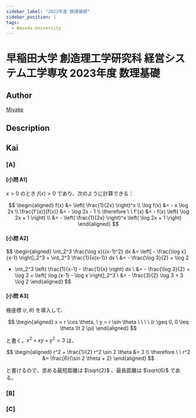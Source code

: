 ```yaml
---
sidebar_label: "2023年度 数理基礎"
sidebar_position: 1
tags:
  - Waseda-University
---
```

# 早稲田大学 創造理工学研究科 経営システム工学専攻 2023年度 数理基礎

## **Author**
[Miyake](https://miyake.github.io/exams/index.html)

## **Description**

## **Kai**
### \[A\]
#### \[小問 A1\]
$x \gt 0$ のとき $f(x) \gt 0$ であり、次のように計算できる：

$$
  \begin{aligned}
  f(x) &= \left( \frac{1}{2x} \right)^x
  \\
  \log f(x) &= - x \log 2x
  \\
  \frac{f'(x)}{f(x)} &= - \log 2x - 1
  \\
  \therefore \ \ 
  f'(x) &= - f(x) \left( \log 2x + 1 \right)
  \\
  &= - \left( \frac{1}{2x} \right)^x \left( \log 2x + 1 \right)
  \end{aligned}
$$

#### \[小問 A2\]

$$
  \begin{aligned}
  \int_2^3 \frac{\log x}{(x-1)^2} dx
  &= \left[ - \frac{\log x}{x-1} \right]_2^3 + \int_2^3 \frac{1}{x(x-1)} dx
  \\
  &= - \frac{\log 3}{2} + \log 2
  + \int_2^3 \left( \frac{1}{x-1} - \frac{1}{x} \right) dx
  \\
  &= - \frac{\log 3}{2} + \log 2 + \left[ \log (x-1) - \log x \right]_2^3
  \\
  &= - \frac{3}{2} \log 3 + 3 \log 2
  \end{aligned}
$$

#### \[小問 A3\]
極座標 $(r, \theta)$ を導入して、

$$
  \begin{aligned}
  x = r \cos \theta, \ y = r \sin \theta
  \ \ \ \ (r \geq 0, 0 \leq \theta \lt 2 \pi)
  \end{aligned}
$$

と書く。$x^2 + xy + y^2 = 3$ は、

$$
  \begin{aligned}
  r^2 + \frac{1}{2} r^2 \sin 2 \theta &= 3
  \\
  \therefore \ \ 
  r^2 &= \frac{6}{\sin 2 \theta + 2}
  \end{aligned}
$$

と書けるので、求める最短距離は $\sqrt{2}$ 、最長距離は $\sqrt{6}$ である。

### \[B\]

### \[C\]
